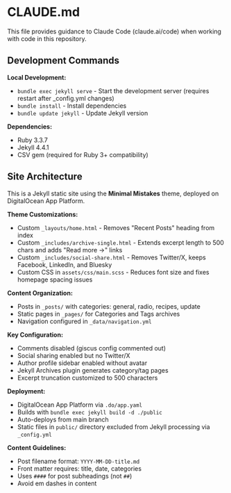 # CLAUDE.md

This file provides guidance to Claude Code (claude.ai/code) when working with code in this repository.

## Development Commands

**Local Development:**
- `bundle exec jekyll serve` - Start the development server (requires restart after _config.yml changes)
- `bundle install` - Install dependencies
- `bundle update jekyll` - Update Jekyll version

**Dependencies:**
- Ruby 3.3.7
- Jekyll 4.4.1
- CSV gem (required for Ruby 3+ compatibility)

## Site Architecture

This is a Jekyll static site using the **Minimal Mistakes** theme, deployed on DigitalOcean App Platform.

**Theme Customizations:**
- Custom `_layouts/home.html` - Removes "Recent Posts" heading from index
- Custom `_includes/archive-single.html` - Extends excerpt length to 500 chars and adds "Read more →" links
- Custom `_includes/social-share.html` - Removes Twitter/X, keeps Facebook, LinkedIn, and Bluesky
- Custom CSS in `assets/css/main.scss` - Reduces font size and fixes homepage spacing issues

**Content Organization:**
- Posts in `_posts/` with categories: general, radio, recipes, update
- Static pages in `_pages/` for Categories and Tags archives
- Navigation configured in `_data/navigation.yml`

**Key Configuration:**
- Comments disabled (giscus config commented out)
- Social sharing enabled but no Twitter/X
- Author profile sidebar enabled without avatar
- Jekyll Archives plugin generates category/tag pages
- Excerpt truncation customized to 500 characters

**Deployment:**
- DigitalOcean App Platform via `.do/app.yaml`
- Builds with `bundle exec jekyll build -d ./public`
- Auto-deploys from main branch
- Static files in `public/` directory excluded from Jekyll processing via `_config.yml`

**Content Guidelines:**
- Post filename format: `YYYY-MM-DD-title.md`
- Front matter requires: title, date, categories
- Uses `####` for post subheadings (not `##`)
- Avoid em dashes in content
